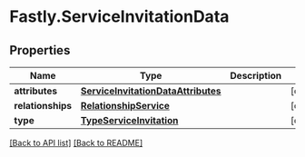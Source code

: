 # Fastly.ServiceInvitationData

## Properties

Name | Type | Description | Notes
------------ | ------------- | ------------- | -------------
**attributes** | [**ServiceInvitationDataAttributes**](ServiceInvitationDataAttributes.md) |  | [optional] 
**relationships** | [**RelationshipService**](RelationshipService.md) |  | [optional] 
**type** | [**TypeServiceInvitation**](TypeServiceInvitation.md) |  | [optional] 



[[Back to API list]](../../README.md#endpoints) [[Back to README]](../../README.md)
